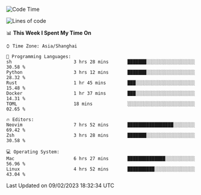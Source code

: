 <!--START_SECTION:waka-->
![Code Time](http://img.shields.io/badge/Code%20Time-1%2C134%20hrs%205%20mins-blue)

![Lines of code](https://img.shields.io/badge/From%20Hello%20World%20I%27ve%20Written-24%20Thousand%20lines%20of%20code-blue)

📊 **This Week I Spent My Time On** 

```text
⌚︎ Time Zone: Asia/Shanghai

💬 Programming Languages: 
sh                       3 hrs 28 mins       ███████░░░░░░░░░░░░░░░░░░   30.58 % 
Python                   3 hrs 12 mins       ███████░░░░░░░░░░░░░░░░░░   28.32 % 
Rust                     1 hr 45 mins        ███░░░░░░░░░░░░░░░░░░░░░░   15.48 % 
Docker                   1 hr 37 mins        ███░░░░░░░░░░░░░░░░░░░░░░   14.31 % 
TOML                     18 mins             ░░░░░░░░░░░░░░░░░░░░░░░░░   02.65 % 

🔥 Editors: 
Neovim                   7 hrs 52 mins       █████████████████░░░░░░░░   69.42 % 
Zsh                      3 hrs 28 mins       ███████░░░░░░░░░░░░░░░░░░   30.58 % 

💻 Operating System: 
Mac                      6 hrs 27 mins       ██████████████░░░░░░░░░░░   56.96 % 
Linux                    4 hrs 52 mins       ██████████░░░░░░░░░░░░░░░   43.04 % 

```


 Last Updated on 09/02/2023 18:32:34 UTC
<!--END_SECTION:waka-->
